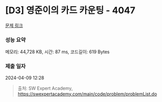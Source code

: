 # [D3] 영준이의 카드 카운팅 - 4047 

[문제 링크](https://swexpertacademy.com/main/code/problem/problemDetail.do?contestProbId=AWIsY84KEPMDFAWN) 

### 성능 요약

메모리: 44,728 KB, 시간: 87 ms, 코드길이: 619 Bytes

### 제출 일자

2024-04-09 12:28



> 출처: SW Expert Academy, https://swexpertacademy.com/main/code/problem/problemList.do